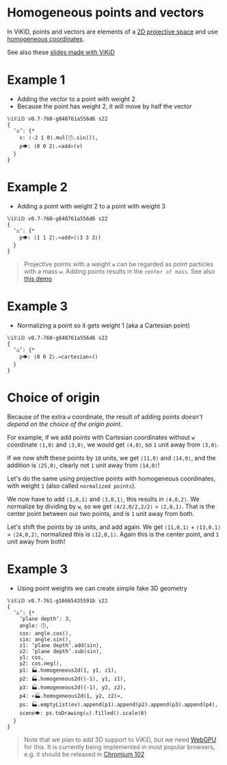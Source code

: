 # Homogeneous points and vectors

In ViKiD, points and vectors are elements of a [2D projective space](https://en.wikipedia.org/wiki/Projective_space) and use [homogeneous coordinates](https://www.tomdalling.com/blog/modern-opengl/explaining-homogenous-coordinates-and-projective-geometry/). 

See also these [slides made with ViKiD](https://vikid.net/share?key=A9hlmv7YyQ3JdATPUUC69SqHuANJUdgkGgVZte14hlKf0lJkRIdBSVKhLk3Tdt68j7IdK9686NUg7RvMdyEux9HccHjUyztW30DQxtkmVgizJ7vDNA6Yqhfb08LXls8xPvdqI4JLnXz3b8NUEhrk01cuQK170DW1ZT2pahxZ5xLkYxkMdDAZtJ4Q85gX2zNxETwraWI1bkcWKuqmKD7Gk35GADjm)

# Example 1
- Adding the vector to a point with weight 2
- Because the point has weight 2, it will move by half the vector

```vikid-script
𝕍i𝕂i𝔻 v0.7-760-g848761a556d6 s22
{ 
  ‘⌂’: {* 
    v: ⟨-2 1 0⟩.mul(🕒.sin()),
    p👁: ⟨0 0 2⟩.«add»(v)
  }
}
```


# Example 2
- Adding a point with weight 2 to a point with weight 3

```vikid-script
𝕍i𝕂i𝔻 v0.7-760-g848761a556d6 s22
{ 
  ‘⌂’: {* 
    p👁: ⟨1 1 2⟩.«add»(⟨3 3 3⟩)
  }
}
```

> Projective points with a weight `w` can be regarded as point particles with a mass `w`. Adding points results in the `center of mass`. See also [this demo](https://vikid.net/share?key=A9hlmv7YyQ3JdATPUUC69SqHuAQmIAeJD5t29bI9CqPQtvISIR2oM2P8dnGIaGamaVMjbUAa2hCylGPc0ZB0CRWWwXroWR8T86zZC1sLfJe8swvjJPLZAN8x71Ix8ss1R90EpqQj1fRhVKbIKiBKBo13ysZSTbbcBIPQ1X7sb2kGi2NYa208ZHZrXd19seT2sKonxvMthDtNEZlNQdbs6Zxve4AY)

# Example 3
- Normalizing a point so it gets weight 1 (aka a Cartesian point)

```vikid-script
𝕍i𝕂i𝔻 v0.7-760-g848761a556d6 s22
{ 
  ‘⌂’: {* 
    p👁: ⟨0 0 2⟩.«cartesian»()
  }
}
```

# Choice of origin

Because of the extra `w` coordinate, the result of adding points _doesn't depend on the choice of the origin point_. 

For example, if we add points with Cartesian coordinates without `w` coordinate `⟨1,0⟩` and `⟨3,0⟩`, we would get `⟨4,0⟩`, so `1` unit away from `⟨3,0⟩`. 

If we now shift these points by `10` units, we get `⟨11,0⟩` and `⟨14,0⟩`, and the addition is `⟨25,0⟩`, clearly not `1` unit away from `⟨14,0⟩`!

Let's do the same using projective points with homogeneous coordinates, with weight `1` (also called `normalized points`). 

We now have to add `⟨1,0,1⟩` and `⟨3,0,1⟩`, this results in `⟨4,0,2⟩`. We normalize by dividing by `w`, so we get `⟨4/2,0/2,2/2⟩` = `⟨2,0,1⟩`. That is the center point between our two points, and is `1` unit away from both. 

Let's shift the points by `10` units, and add again. We get `⟨11,0,1⟩` + `⟨13,0,1⟩` = `⟨24,0,2⟩`, normalized this is `⟨12,0,1⟩`. Again this is the center point, and `1` unit away from both!

# Example 3
- Using point weights we can create simple fake 3D geometry

```vikid-script
𝕍i𝕂i𝔻 v0.7-761-g16665435591b s22
{ 
  ‘⌂’: {* 
    ‘plane depth’: 3,
    angle: 🕒,
    cos: angle.cos(),
    sin: angle.sin(),
    z1: ‘plane depth’.add(sin),
    z2: ‘plane depth’.sub(sin),
    y1: cos,
    y2: cos.neg(),
    p1: 🏭.homogeneous2d(1, y1, z1),
    p2: 🏭.homogeneous2d((-1), y1, z1),
    p3: 🏭.homogeneous2d((-1), y2, z2),
    p4: «🏭.homogeneous2d(1, y2, z2)»,
    ps: 🏭.emptyList(∅v).append(p1).append(p2).append(p3).append(p4),
    scene👁: ps.toDrawing(☒).filled().scale(6)
  }
}
```

> Note that we plan to add 3D support to ViKiD, but we need [WebGPU](https://en.wikipedia.org/wiki/WebGPU) for this. It is currently being implemented in most popular browsers, e.g. it should be released in [Chromium 102](https://chromestatus.com/feature/6213121689518080)




